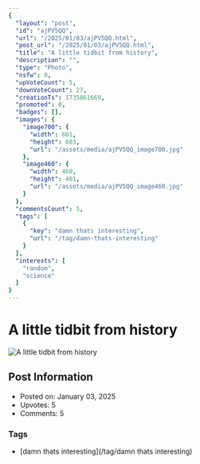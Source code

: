```yaml
---
{
  "layout": "post",
  "id": "ajPV5QQ",
  "url": "/2025/01/03/ajPV5QQ.html",
  "post_url": "/2025/01/03/ajPV5QQ.html",
  "title": "A little tidbit from history",
  "description": "",
  "type": "Photo",
  "nsfw": 0,
  "upVoteCount": 5,
  "downVoteCount": 27,
  "creationTs": 1735861669,
  "promoted": 0,
  "badges": [],
  "images": {
    "image700": {
      "width": 601,
      "height": 603,
      "url": "/assets/media/ajPV5QQ_image700.jpg"
    },
    "image460": {
      "width": 460,
      "height": 461,
      "url": "/assets/media/ajPV5QQ_image460.jpg"
    }
  },
  "commentsCount": 5,
  "tags": [
    {
      "key": "damn thats interesting",
      "url": "/tag/damn-thats-interesting"
    }
  ],
  "interests": [
    "random",
    "science"
  ]
}
---
```


# A little tidbit from history

![A little tidbit from history](/assets/media/ajPV5QQ_image700.jpg)

## Post Information

- Posted on: January 03, 2025
- Upvotes: 5
- Comments: 5

### Tags

- [damn thats interesting](/tag/damn thats interesting)
